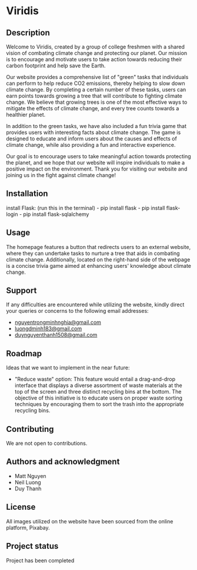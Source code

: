 # Viridis

## Description
Welcome to Viridis, created by a group of college freshmen with a shared vision of combating climate change and protecting our planet. Our mission is to encourage and motivate users to take action towards reducing their carbon footprint and help save the Earth.

Our website provides a comprehensive list of "green" tasks that individuals can perform to help reduce CO2 emissions, thereby helping to slow down climate change. By completing a certain number of these tasks, users can earn points towards growing a tree that will contribute to fighting climate change. We believe that growing trees is one of the most effective ways to mitigate the effects of climate change, and every tree counts towards a healthier planet.

In addition to the green tasks, we have also included a fun trivia game that provides users with interesting facts about climate change. The game is designed to educate and inform users about the causes and effects of climate change, while also providing a fun and interactive experience.

Our goal is to encourage users to take meaningful action towards protecting the planet, and we hope that our website will inspire individuals to make a positive impact on the environment. Thank you for visiting our website and joining us in the fight against climate change!

## Installation
install Flask: (run this in the terminal)
    - pip install flask
    - pip install flask-login
    - pip install flask-sqlalchemy

## Usage
The homepage features a button that redirects users to an external website, where they can undertake tasks to nurture a tree that aids in combating climate change. Additionally, located on the right-hand side of the webpage is a concise trivia game aimed at enhancing users' knowledge about climate change.

## Support
If any difficulties are encountered while utilizing the website, kindly direct your queries or concerns to the following email addresses:
- nguyentrongminhnghia@gmail.com
- luongdminh183@gmail.com
- duynguyenthanh1508@gmail.com

## Roadmap
Ideas that we want to implement in the near future:
- "Reduce waste" option: This feature would entail a drag-and-drop interface that displays a diverse assortment of waste materials at the top of the screen and three distinct recycling bins at the bottom. The objective of this initiative is to educate users on proper waste sorting techniques by encouraging them to sort the trash into the appropriate recycling bins.

## Contributing
We are not open to contributions.

## Authors and acknowledgment
- Matt Nguyen
- Neil Luong
- Duy Thanh

## License
All images utilized on the website have been sourced from the online platform, Pixabay.

## Project status
Project has been completed






